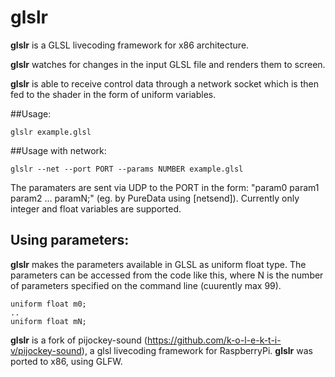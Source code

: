 # glslr
**glslr** is a GLSL livecoding framework for x86 architecture.

**glslr** watches for changes in the input GLSL file and renders them to screen.

**glslr** is able to receive control data through a network socket which is then fed to the shader in the form of uniform variables.

##Usage:
```
glslr example.glsl
```
##Usage with network:
```
glslr --net --port PORT --params NUMBER example.glsl
```

The paramaters are sent via UDP to the PORT in the form: 
"param0 param1 param2 ... paramN;" (eg. by PureData using [netsend]).
Currently only integer and float variables are supported.

## Using parameters:

**glslr** makes the parameters available in GLSL as uniform float type. The parameters can be accessed from the code like this, where N is the number of parameters specified on the command line (cuurently max 99).
```
uniform float m0;
..
uniform float mN;
```

**glslr** is a fork of pijockey-sound (https://github.com/k-o-l-e-k-t-i-v/pijockey-sound), a glsl livecoding framework for RaspberryPi.
**glslr** was ported to x86, using GLFW.

